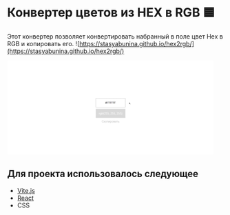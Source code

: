 # Конвертер цветов из HEX в RGB 🟦

Этот конвертер позволяет конвертировать набранный в поле цвет Hex в RGB и копировать его.
![https://stasyabunina.github.io/hex2rgb/](https://stasyabunina.github.io/hex2rgb/)

![](hex2rgb.gif)

## Для проекта использовалось следующее
+ [Vite.js](https://vitejs.dev/) 
+ [React](https://reactjs.org) 
+ CSS 
